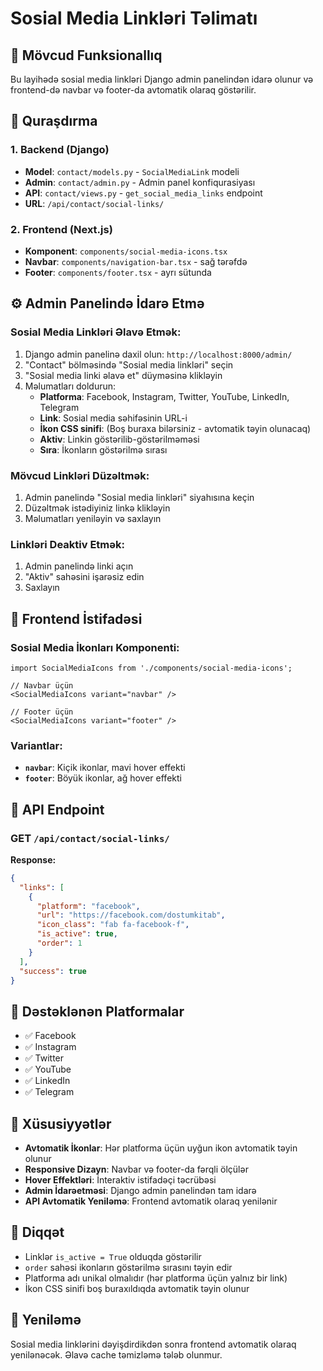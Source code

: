 # Sosial Media Linkləri Təlimatı

## 📱 Mövcud Funksionallıq

Bu layihədə sosial media linkləri Django admin panelindən idarə olunur və frontend-də navbar və footer-da avtomatik olaraq göstərilir.

## 🚀 Quraşdırma

### 1. Backend (Django)

- **Model**: `contact/models.py` - `SocialMediaLink` modeli
- **Admin**: `contact/admin.py` - Admin panel konfiqurasiyası
- **API**: `contact/views.py` - `get_social_media_links` endpoint
- **URL**: `/api/contact/social-links/`

### 2. Frontend (Next.js)

- **Komponent**: `components/social-media-icons.tsx`
- **Navbar**: `components/navigation-bar.tsx` - sağ tərəfdə
- **Footer**: `components/footer.tsx` - ayrı sütunda

## ⚙️ Admin Panelində İdarə Etmə

### Sosial Media Linkləri Əlavə Etmək:

1. Django admin panelinə daxil olun: `http://localhost:8000/admin/`
2. "Contact" bölməsində "Sosial media linkləri" seçin
3. "Sosial media linki əlavə et" düyməsinə klikləyin
4. Məlumatları doldurun:
   - **Platforma**: Facebook, Instagram, Twitter, YouTube, LinkedIn, Telegram
   - **Link**: Sosial media səhifəsinin URL-i
   - **İkon CSS sinifi**: (Boş buraxa bilərsiniz - avtomatik təyin olunacaq)
   - **Aktiv**: Linkin göstərilib-göstərilməməsi
   - **Sıra**: İkonların göstərilmə sırası

### Mövcud Linkləri Düzəltmək:

1. Admin panelində "Sosial media linkləri" siyahısına keçin
2. Düzəltmək istədiyiniz linkə klikləyin
3. Məlumatları yeniləyin və saxlayın

### Linkləri Deaktiv Etmək:

1. Admin panelində linki açın
2. "Aktiv" sahəsini işarəsiz edin
3. Saxlayın

## 🎨 Frontend İstifadəsi

### Sosial Media İkonları Komponenti:

```tsx
import SocialMediaIcons from './components/social-media-icons';

// Navbar üçün
<SocialMediaIcons variant="navbar" />

// Footer üçün
<SocialMediaIcons variant="footer" />
```

### Variantlar:

- **`navbar`**: Kiçik ikonlar, mavi hover effekti
- **`footer`**: Böyük ikonlar, ağ hover effekti

## 🔧 API Endpoint

### GET `/api/contact/social-links/`

**Response:**
```json
{
  "links": [
    {
      "platform": "facebook",
      "url": "https://facebook.com/dostumkitab",
      "icon_class": "fab fa-facebook-f",
      "is_active": true,
      "order": 1
    }
  ],
  "success": true
}
```

## 📱 Dəstəklənən Platformalar

- ✅ Facebook
- ✅ Instagram  
- ✅ Twitter
- ✅ YouTube
- ✅ LinkedIn
- ✅ Telegram

## 🎯 Xüsusiyyətlər

- **Avtomatik İkonlar**: Hər platforma üçün uyğun ikon avtomatik təyin olunur
- **Responsive Dizayn**: Navbar və footer-da fərqli ölçülər
- **Hover Effektləri**: İnteraktiv istifadəçi təcrübəsi
- **Admin İdarəetməsi**: Django admin panelindən tam idarə
- **API Avtomatik Yeniləmə**: Frontend avtomatik olaraq yenilənir

## 🚨 Diqqət

- Linklər `is_active = True` olduqda göstərilir
- `order` sahəsi ikonların göstərilmə sırasını təyin edir
- Platforma adı unikal olmalıdır (hər platforma üçün yalnız bir link)
- İkon CSS sinifi boş buraxıldıqda avtomatik təyin olunur

## 🔄 Yeniləmə

Sosial media linklərini dəyişdirdikdən sonra frontend avtomatik olaraq yenilənəcək. Əlavə cache təmizləmə tələb olunmur. 